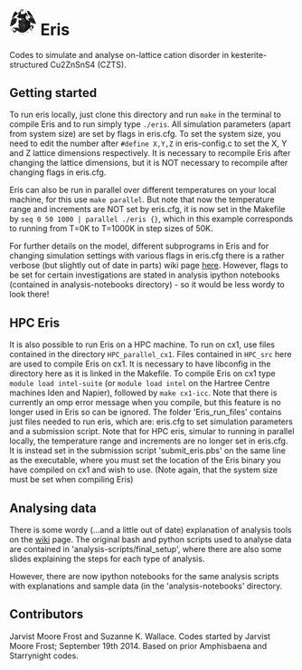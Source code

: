 # <img src="https://github.com/WMD-group/Eris/blob/master/eris.jpg" width="48"> Eris
Codes to simulate and analyse on-lattice cation disorder in kesterite-structured Cu2ZnSnS4 (CZTS).

## Getting started
To run eris locally, just clone this directory and run `make` in the terminal to compile Eris and to run simply type `./eris`. All simulation parameters (apart from system size) are set by flags in eris.cfg. To set the system size, you need to edit the number after `#define X,Y,Z` in eris-config.c to set the X, Y and Z lattice dimensions respectively. It is necessary to recompile Eris after changing the lattice dimensions, but it is NOT necessary to recompile after changing flags in eris.cfg.

Eris can also be run in parallel over different temperatures on your local machine, for this use `make parallel`. But note that now the temperature range and increments are NOT set by eris.cfg, it is now set in the Makefile by `seq 0 50 1000 | parallel ./eris {}`, which in this example corresponds to running from T=0K to T=1000K in step sizes of 50K.

For further details on the model, different subprograms in Eris and for changing simulation settings with various flags in eris.cfg there is a rather verbose (but slightly out of date in parts) wiki page [here](https://github.com/WMD-group/wmd-wiki/wiki/Eris). However, flags to be set for certain investigations are stated in analysis ipython notebooks (contained in analysis-notebooks directory) - so it would be less wordy to look there!

## HPC Eris
It is also possible to run Eris on a HPC machine. To run on cx1, use files contained in the directory `HPC_parallel_cx1`. Files contained in `HPC_src` here are used to compile Eris on cx1. It is necessary to have libconfig in the directory here as it is linked in the Makefile. To compile Eris on cx1 type `module load intel-suite` (or `module load intel` on the Hartree Centre machines Iden and Napier), followed by `make cx1-icc`. Note that there is currently an omp error message when you compile, but this feature is no longer used in Eris so can be ignored. The folder 'Eris_run_files' contains just files needed to run eris, which are: eris.cfg to set simulation parameters and a submission script. Note that for HPC eris, simular to running in parallel locally, the temperature range and increments are no longer set in eris.cfg. It is instead set in the submission script 'submit_eris.pbs' on the same line as the executable, where you must set the location of the Eris binary you have compiled on cx1 and wish to use. (Note again, that the system size must be set when compiling Eris)

## Analysing data
There is some wordy (...and a little out of date) explanation of analysis tools on the [wiki](https://github.com/WMD-group/wmd-wiki/wiki/Eris) page. The original bash and python scripts used to analyse data are contained in 'analysis-scripts/final_setup', where there are also some slides explaining the steps for each type of analysis. 

However, there are now ipython notebooks for the same analysis scripts with explanations and sample data (in the 'analysis-notebooks' directory.

## Contributors
Jarvist Moore Frost and Suzanne K. Wallace. Codes started by Jarvist Moore Frost; September 19th 2014. Based on prior Amphisbaena and Starrynight codes.
